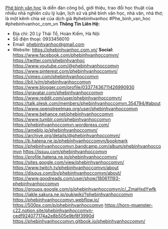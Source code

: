 <a href="https://phebinhvanhoc.com.vn/">Phê bình văn học</a> là diễn đàn công bố, giới thiệu, trao đổi học thuật của nhiều nhà nghiên cứu lý luận, lịch sử và phê bình văn học, nhà văn, nhà thơ; là một kênh chia sẻ của dịch giả
#phebinhvanhoc #Phe_binh_van_hoc #phebinhvanhoc_com_vn
<strong>Thông Tin Liên Hệ:</strong>
- Địa chỉ: 20 Lý Thái Tổ, Hoàn Kiếm, Hà Nội
- Số điện thoại: 0933456010
- Email: phebinhvanhoc@gmail.com
- Website: <a href="https://phebinhvanhoc.com.vn/">https://phebinhvanhoc.com.vn/</a>
<strong>Social:</strong>
<a href="https://www.facebook.com/phebinhvanhoccomvn/">https://www.facebook.com/phebinhvanhoccomvn/</a>
<a href="https://twitter.com/phebinhvanhoc">https://twitter.com/phebinhvanhoc</a>
<a href="https://www.youtube.com/@phebinhvanhoccomvn">https://www.youtube.com/@phebinhvanhoccomvn</a>
<a href="https://www.pinterest.com/phebinhvanhoccomvn/">https://www.pinterest.com/phebinhvanhoccomvn/</a>
<a href="https://vimeo.com/phebinhvanhoccomvn">https://vimeo.com/phebinhvanhoccomvn</a>
<a href="https://bit.ly/m/phebinhvanhoccomvn">https://bit.ly/m/phebinhvanhoccomvn</a>
<a href="https://www.blogger.com/profile/03377436711426990930">https://www.blogger.com/profile/03377436711426990930</a>
<a href="https://gravatar.com/phebinhvanhoccomvn">https://gravatar.com/phebinhvanhoccomvn</a>
<a href="https://www.reddit.com/user/phebinhvanhoccomvn/">https://www.reddit.com/user/phebinhvanhoccomvn/</a>
<a href="https://talk.plesk.com/members/phebinhvanhoccomvn.354794/#about">https://talk.plesk.com/members/phebinhvanhoccomvn.354794/#about</a>
<a href="https://www.openstreetmap.org/user/phebinhvanhoccomvn">https://www.openstreetmap.org/user/phebinhvanhoccomvn</a>
<a href="https://www.behance.net/phebinhvanhoccomvn">https://www.behance.net/phebinhvanhoccomvn</a>
<a href="https://www.tumblr.com/phebinhvanhoccomvn">https://www.tumblr.com/phebinhvanhoccomvn</a>
<a href="https://phebinhvanhoccomvn.wordpress.com/">https://phebinhvanhoccomvn.wordpress.com/</a>
<a href="https://ameblo.jp/phebinhvanhoccomvn/">https://ameblo.jp/phebinhvanhoccomvn/</a>
<a href="https://archive.org/details/@phebinhvanhoccomvn/">https://archive.org/details/@phebinhvanhoccomvn/</a>
<a href="https://b.hatena.ne.jp/phebinhvanhoccomvn/bookmark">https://b.hatena.ne.jp/phebinhvanhoccomvn/bookmark</a>
<a href="https://phebinhvanhoccomvn.bandcamp.com/album/phebinhvanhoccomvn">https://phebinhvanhoccomvn.bandcamp.com/album/phebinhvanhoccomvn</a>
<a href="https://issuu.com/phebinhvanhoccomvn">https://issuu.com/phebinhvanhoccomvn</a>
<a href="https://profile.hatena.ne.jp/phebinhvanhoccomvn/">https://profile.hatena.ne.jp/phebinhvanhoccomvn/</a>
<a href="https://sites.google.com/view/phebinhvanhoccomvn/">https://sites.google.com/view/phebinhvanhoccomvn/</a>
<a href="https://www.twitch.tv/phebinhvanhoccomvn/about">https://www.twitch.tv/phebinhvanhoccomvn/about</a>
<a href="https://disqus.com/by/phebinhvanhoccomvn/about/">https://disqus.com/by/phebinhvanhoccomvn/about/</a>
<a href="https://www.goodreads.com/user/show/180611193-phebinhvanhoccomvn">https://www.goodreads.com/user/show/180611193-phebinhvanhoccomvn</a>
<a href="https://groups.google.com/g/phebinhvanhoccomvn/c/_ZmaHxdYwfk">https://groups.google.com/g/phebinhvanhoccomvn/c/_ZmaHxdYwfk</a>
<a href="https://jakle.sakura.ne.jp/pukiwiki/?phebinhvanhoccomvn">https://jakle.sakura.ne.jp/pukiwiki/?phebinhvanhoccomvn</a>
<a href="https://phebinhvanhoccomvn.webflow.io/">https://phebinhvanhoccomvn.webflow.io/</a>
<a href="https://500px.com/p/phebinhvanhoccomvn">https://500px.com/p/phebinhvanhoccomvn</a>
<a href="https://horn-muenster-c22.notion.site/phebinhvanhoccomvn-cedf924077174a2e8b505e9bf8f3990d">https://horn-muenster-c22.notion.site/phebinhvanhoccomvn-cedf924077174a2e8b505e9bf8f3990d</a>
<a href="https://phebinhvanhoccomvn.gitbook.io/phebinhvanhoccomvn/">https://phebinhvanhoccomvn.gitbook.io/phebinhvanhoccomvn/</a>